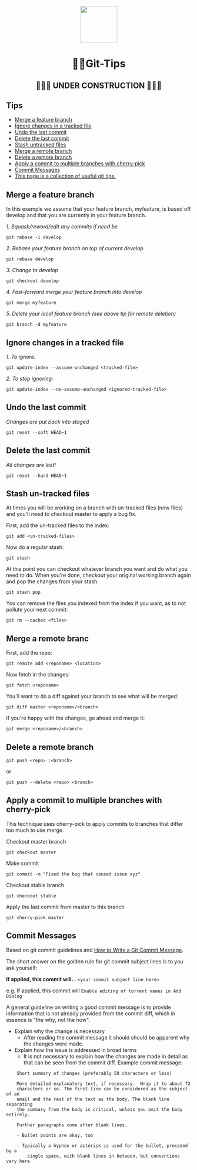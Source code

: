 <div align="center">
<img style="width: 100px;height: 100px;margin: auto;" src="https://avatars2.githubusercontent.com/u/62488287?s=200&amp;v=4">

# 🐱‍💻Git-Tips
## 🚧🚧🚧 UNDER CONSTRUCTION 🚧🚧🚧


</div>

## Tips

- [Merge a feature branch](#merge-a-feature-branch)
- [Ignore changes in a tracked file](#Ignore-changes-in-a-tracked-file)
- [Undo the last commit](#Undo-the-last-commit)
- [Delete the last commit](#Delete-the-last-commit)
- [Stash untracked files](#Stash-untracked-files)
- [Merge a remote branch](#Merge-a-remote-branch)
- [Delete a remote branch](#Delete-a-remote-branch)
- [Apply a commit to multiple branches with cherry-pick](#Apply-a-commit-to-multiple-branches-with-cherry-pick)
- [Commit Messages](#Commit-Messages)
- [This page is a collection of useful git tips.](#This-page-is-a-collection-of-useful-git-tips.)

## Merge a feature branch
In this example we assume that your feature branch, myfeature, is based off develop and that you are currently in your feature branch.

*1. Squash/reword/edit any commits if need be*

    git rebase -i develop
*2. Rebase your feature branch on top of current develop*

    git rebase develop
*3. Change to develop*

    git checkout develop
*4. Fast-forward merge your feature branch into develop*

    git merge myfeature
*5. Delete your local feature branch (see above tip for remote deletion)*

    git branch -d myfeature

## Ignore changes in a tracked file 
*1. To ignore:*

    git update-index --assume-unchanged <tracked-file>

*2. To stop ignoring:*

    git update-index --no-assume-unchanged <ignored-tracked-file>

## Undo the last commit
*Changes are put back into staged*

    git reset --soft HEAD~1

## Delete the last commit
*All changes are lost!*

    git reset --hard HEAD~1

## Stash un-tracked files
At times you will be working on a branch with un-tracked files (new files) and you'll need to checkout master to apply a bug fix.

First, add the un-tracked files to the index:

    git add <un-tracked-files>

Now do a regular stash:

    git stash

At this point you can checkout whatever branch you want and do what you need to do. When you're done, checkout your original working branch again and pop the changes from your stash:

    git stash pop

You can remove the files you indexed from the index if you want, as to not pollute your next commit:

    git rm --cached <files>


## Merge a remote branc
First, add the repo:

    git remote add <reponame> <location>

Now fetch in the changes:

    git fetch <reponame>

You'll want to do a diff against your branch to see what will be merged:

    git diff master <reponame>/<branch>

If you're happy with the changes, go ahead and merge it:

    git merge <reponame>/<branch>

## Delete a remote branch

    git push <repo> :<branch>

or

    git push --delete <repo> <branch>

## Apply a commit to multiple branches with cherry-pick
This technique uses cherry-pick to apply commits to branches that differ too much to use merge.

Checkout master branch

    git checkout master

Make commit

    git commit -m "Fixed the bug that caused issue xyz"

Checkout stable branch

    git checkout stable

Apply the last commit from master to this branch

    git cherry-pick master

## Commit Messages
Based on ​git commit guidelines and ​[How to Write a Git Commit Message](./how-to-write-commit.md).

The short answer on the golden rule for git commit subject lines is to you ask yourself:

**If applied, this commit will.**.. `<your commit subject line here>`

e.g. If applied, this commit will `Enable editing of torrent names in Add Dialog`

A general guideline on writing a good commit message is to provide information that is not already provided from the commit diff, which in essence is "the why, not the how".

* Explain why the change is necessary
    *  After reading the commit message it should should be apparent why the changes were made.
* Explain how the issue is addressed in broad terms
    *  It is not necessary to explain how the changes are made in detail as that can be seen from the commit diff.
Example commit message:
```
    Short summary of changes (preferably 50 characters or less)

    More detailed explanatory text, if necessary.  Wrap it to about 72
    characters or so. The first line can be considered as the subject of an
    email and the rest of the text as the body. The blank line separating
    the summary from the body is critical, unless you omit the body entirely.

    Further paragraphs come after blank lines.

    - Bullet points are okay, too

    - Typically a hyphen or asterisk is used for the bullet, preceded by a
        single space, with blank lines in between, but conventions vary here
```